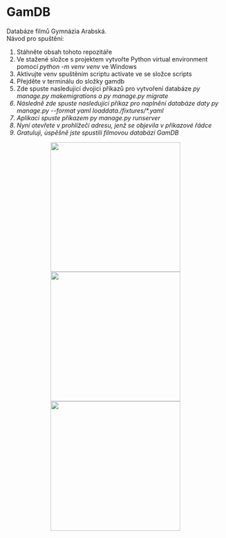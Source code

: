 # GamDB
Databáze filmů Gymnázia Arabská.<br/> 
Návod pro spuštění:
1. Stáhněte obsah tohoto repozitáře
2. Ve stažené složce s projektem vytvořte Python virtual environment pomocí <i>python -m venv venv</i> ve Windows
3. Aktivujte venv spuštěním scriptu activate ve se složce scripts
4. Přejděte v terminálu do složky gamdb
5. Zde spuste nasledující dvojici příkazů pro vytvoření databáze <i>py manage.py makemigrations<i/> a <i>py manage.py migrate<i/>
6. Následně zde spuste nasledující příkaz pro naplnění databáze daty <i>py manage.py --format yaml loaddata./fixtures/*.yaml<i/>
7. Aplikaci spuste příkazem <i>py manage.py runserver<i/>
8. Nyní otevřete v prohlížeči adresu, jenž se objevila v příkazové řádce
9. Gratuluji, úspěšně jste spustili filmovou databázi GamDB
<p align="center">
<img src="https://media.tenor.com/8WPW-T8L3nkAAAAM/bocchi-the-rock-bocchi.gif" width="300" height="300" />
<img src="https://media.tenor.com/-FrcCsUig4sAAAAC/spin-bocchi.gif" width="300" height="300" />
<img src="https://preview.redd.it/spinning-ryo-v0-ptnc0nvm8p7a1.gif?width=480&auto=webp&s=0d48e18579e07bcd3fce1de83c858870b21d96b2" width="300" height="300" />
</p>


